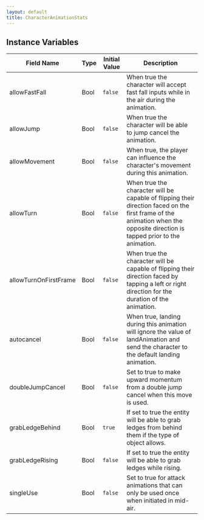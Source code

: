 ```yaml
---
layout: default
title: CharacterAnimationStats
---
```


## Instance Variables

| Field Name | Type | Initial Value | Description |
| ------------ | ------ | --------------- | ------------- |
| allowFastFall | Bool | `false` | When true the character will accept fast fall inputs while in the air during the animation. |
| allowJump | Bool | `false` | When true the character will be able to jump cancel the animation. |
| allowMovement | Bool | `false` | When true, the player can influence the character's movement during this animation. |
| allowTurn | Bool | `false` | When true the character will be capable of flipping their direction faced on the first frame of the animation when the opposite direction is tapped prior to the animation. |
| allowTurnOnFirstFrame | Bool | `false` | When true the character will be capable of flipping their direction faced by tapping a left or right direction for the duration of the animation. |
| autocancel | Bool | `false` | When true, landing during this animation will ignore the value of landAnimation and send the character to the default landing animation. |
| doubleJumpCancel | Bool | `false` | Set to true to make upward momentum from a double jump cancel when this move is used. |
| grabLedgeBehind | Bool | `true` | If set to true the entity will be able to grab ledges from behind them if the type of object allows. |
| grabLedgeRising | Bool | `false` | If set to true the entity will be able to grab ledges while rising. |
| singleUse | Bool | `false` | Set to true for attack animations that can only be used once when initiated in mid-air. |
